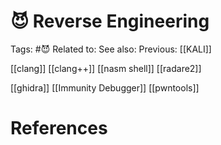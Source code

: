 # 😈 Reverse Engineering

Tags: #😈
Related to: 
See also: 
Previous: [[KALI]]

[[clang]]
[[clang++]]
[[nasm shell]]
[[radare2]]

[[ghidra]]
[[Immunity Debugger]]
[[pwntools]]

# References